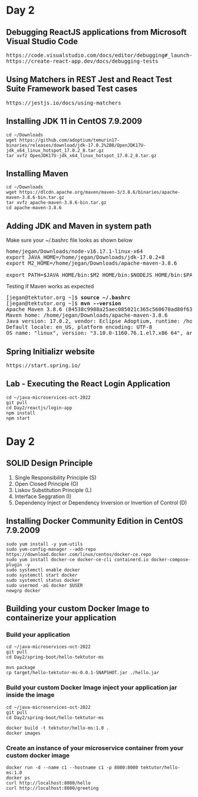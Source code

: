 # Day 2

## Debugging ReactJS applications from Microsoft Visual Studio Code
<pre>
https://code.visualstudio.com/docs/editor/debugging#_launch-configurations
https://create-react-app.dev/docs/debugging-tests
</pre>

## Using Matchers in REST Jest and React Test Suite Framework based Test cases
<pre>
https://jestjs.io/docs/using-matchers
</pre>

## Installing JDK 11 in CentOS 7.9.2009
```
cd ~/Downloads
wget https://github.com/adoptium/temurin17-binaries/releases/download/jdk-17.0.2%2B8/OpenJDK17U-jdk_x64_linux_hotspot_17.0.2_8.tar.gz
tar xvfz OpenJDK17U-jdk_x64_linux_hotspot_17.0.2_8.tar.gz
```

## Installing Maven
```
cd ~/Downloads
wget https://dlcdn.apache.org/maven/maven-3/3.8.6/binaries/apache-maven-3.8.6-bin.tar.gz
tar xvfz apache-maven-3.8.6-bin.tar.gz
cd apache-maven-3.8.6
```

## Adding JDK and Maven in system path
Make sure your ~/.bashrc file looks as shown below
<pre>
home/jegan/Downloads/node-v16.17.1-linux-x64
export JAVA_HOME=/home/jegan/Downloads/jdk-17.0.2+8
export M2_HOME=/home/jegan/Downloads/apache-maven-3.8.6

export PATH=$JAVA_HOME/bin:$M2_HOME/bin:$NODEJS_HOME/bin:$PATH
</pre>

Testing if Maven works as expected
<pre>
[jegan@tektutor.org ~]$ <b>source ~/.bashrc</b>
[jegan@tektutor.org ~]$ <b>mvn --version</b>
Apache Maven 3.8.6 (84538c9988a25aec085021c365c560670ad80f63)
Maven home: /home/jegan/Downloads/apache-maven-3.8.6
Java version: 17.0.2, vendor: Eclipse Adoptium, runtime: /home/jegan/Downloads/jdk-17.0.2+8
Default locale: en_US, platform encoding: UTF-8
OS name: "linux", version: "3.10.0-1160.76.1.el7.x86_64", arch: "amd64", family: "unix"
</pre>

## Spring Initializr website
<pre>
https://start.spring.io/
</pre>

## Lab - Executing the React Login Application
```
cd ~/java-microservices-oct-2022
git pull
cd Day2/reactjs/login-app
npm install
npm start
```

# Day 2

## SOLID Design Principle
1. Single Responsibility Principle (S)
2. Open Closed Principle (O)
3. Liskov Substitution Principle (L)
4. Interface Seggration (I)
5. Dependency Inject or Dependency Inversion or Invertion of Control (D)

## Installing Docker Community Edition in CentOS 7.9.2009
```
sudo yum install -y yum-utils
sudo yum-config-manager --add-repo https://download.docker.com/linux/centos/docker-ce.repo
sudo yum install docker-ce docker-ce-cli containerd.io docker-compose-plugin -y
sudo systemctl enable docker
sudo systemctl start docker
sudo systemctl status docker
sudo usermod -aG docker $USER
newgrp docker
```

## Building your custom Docker Image to containerize your application

### Build your application
```
cd ~/java-microservices-oct-2022
git pull
cd Day2/spring-boot/hello-tektutor-ms

mvn package
cp target/hello-tektutor-ms-0.0.1-SNAPSHOT.jar ./hello.jar
```

### Build your custom Docker Image inject your application jar inside the image
```
cd ~/java-microservices-oct-2022
git pull
cd Day2/spring-boot/hello-tektutor-ms

docker build -t tektutor/hello-ms:1.0 .
docker images
```

### Create an instance of your microservice container from your custom docker image
```
docker run -d --name c1 --hostname c1 -p 8080:8080 tektutor/hello-ms:1.0
docker ps
curl http://localhost:8080/hello
curl http://localhost:8080/greeting
```
